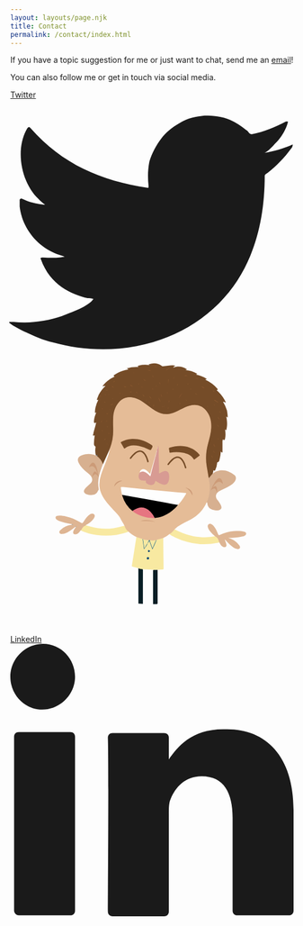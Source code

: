 ```yaml
---
layout: layouts/page.njk
title: Contact
permalink: /contact/index.html
---
```

If you have a topic suggestion for me or just want to chat, send me an [email](mailto:frontrowgreg@gmail.com)!

You can also follow me or get in touch via social media.

<div class="social-icons">
<a href="https://twitter.com/FrontRowGreg" rel="external" class="[ none ]" onmouseover="tweet()">Twitter <svg xmlns="http://www.w3.org/2000/svg" viewBox="0 -2 33.4 29.5" overflow="visible"><path d="M33.3 3.3c-1.1.5-2.2.8-3.4 1 .5-.1 1.3-1.1 1.7-1.5.5-.6.9-1.3 1.1-2 0-.1.1-.1 0-.2h-.2c-1.3.7-2.6 1.2-4 1.5-.1 0-.2 0-.3-.1-.1-.1-.2-.3-.4-.4-.6-.5-1.2-.9-1.9-1.2-.9-.4-2-.5-3-.5-1 .1-2 .3-2.8.8-.9.5-1.7 1.1-2.3 1.9-.6.8-1.1 1.7-1.4 2.7-.2 1-.2 1.9-.1 2.9 0 .2 0 .2-.1.2-5.5-.8-10.1-2.8-13.8-7-.2-.2-.2-.2-.4 0-1.5 2.5-.7 6.4 1.3 8.3.3.3.5.5.8.7-.1 0-1.5-.1-2.7-.7-.2-.1-.2 0-.3.1v.8c.3 2.5 2 4.7 4.4 5.6l.9.3c-.5.1-1.1.2-2.6.1-.2 0-.3.1-.2.2 1.1 3.1 3.6 4.1 5.5 4.6.2 0 .5 0 .7.1-.6.9-2.7 1.6-3.7 2-1.8.6-3.8.9-5.7.7h-.5c-.1.1 0 .1.1.2.4.3.8.5 1.2.7 1.2.6 2.5 1.2 3.8 1.5 6.8 1.9 14.5.5 19.6-4.6 4-4 5.4-9.5 5.4-15 0-.2.3-.3.4-.4 1-.8 1.9-1.7 2.7-2.8.2-.2.2-.4.2-.5.1-.1.1-.1 0 0z" fill="currentcolor"></path></svg></a><svg id="avatar" class="contact" xmlns="http://www.w3.org/2000/svg" viewBox="0 0 558.89 558.89" style="right: 0%;"><defs><style>.cls-1{fill:#3d6d98}.cls-2{fill:#275d8c}.cls-3{fill:#0f4b7f}.cls-4{fill:#0f4b80}.cls-5{fill:#6198bf}.cls-opacity{opacity:0}.cls-6{fill:#754c28}svg .cls-7{fill:#f8e9a1!important}svg.light .cls-7{fill:#374785!important}.cls-8{fill:#081e25}.cls-9{fill:#5d5a58}.cls-10{fill:#e5bc97}.cls-11{fill:#d7b090}.cls-12{fill:#deb593}.cls-13{fill:#fefefe}.cls-14{fill:#94a4ae}.cls-15{fill:#84a1b3}.cls-16{fill:#915c33}.cls-17{fill:#8f5b32}.cls-18{fill:#905c32}.cls-19{fill:#905c33}.cls-20{fill:#8d5a31}.cls-21{fill:#8e5a31}.cls-22{fill:#8a5930}.cls-23{fill:#925d33}.cls-24{fill:#8d5a32}.cls-25{fill:#8e5b32}.cls-26{fill:#8e5a32}.cls-27{fill:#8c5931}.cls-28{fill:#6996b4}.cls-29{fill:#88572f}.cls-30{fill:#f0e7df}.cls-31{fill:#8a5830}.cls-32{fill:#8a5831}.cls-33{fill:#885730}.cls-34{fill:#895830}.cls-35{fill:#8b5930}.cls-36{fill:#87572f}.cls-37{fill:#8b5931}.cls-38{fill:#935d34}.cls-39{fill:#678191}.cls-40{fill:#0e5c8a}.cls-41{fill:#0e5c89}svg.light .cls-40,svg.light .cls-42,svg.light .cls-56{fill:#f8e9a1!important}.cls-42{fill:#094369}.cls-43{fill:#d89b93}.cls-44{fill:#e67581}.cls-45{fill:#fefdfd}.cls-46{fill:#cd9b78}.cls-47{fill:#ce9d7a}.cls-48{fill:#f2ded6}.cls-49{fill:#f5e7e2}.cls-50{fill:#d7a985}.cls-51{fill:#faf4f1}.cls-52{fill:#ebcec3}.cls-53{fill:#faf4f3}.cls-54{fill:#d8ab87}.cls-55{fill:#cc9b78}.cls-56{fill:#094268}</style></defs><g id="items"><g id="avatarPaths"><g class="leftArm" style="transform-origin: 0px 0px 0px;" data-svg-origin="233.05999755859375 342.9496307373047" transform="matrix(1,0,0,1,0,0)"><path class="cls-7" d="M148.71,344c-5.65,1.21-7.65,6-10.13,10.32a105,105,0,0,0,30,8.83,133.74,133.74,0,0,0,62-5.38,5.08,5.08,0,0,0,2.48-1.16c-3.37-3.29-5.49-7.43-7.88-11.39A183.3,183.3,0,0,1,203,350a112.39,112.39,0,0,1-45.75-3.39C154.37,345.79,151.55,344.88,148.71,344Z"></path><path class="cls-12" d="M121.27,343.09a36,36,0,0,0-22.46,10.53c-1.59,1.57-2.92,3.41-1.68,5.68s3.56,2.16,5.68,2c7.88-.77,13.82-5.55,20-9.85,2-1.37,3.84-2.91,5.76-4.38a.44.44,0,0,1,.68.1c.11.15.05.32-.11.47-1.84,3-4.19,5.69-5.06,9.23-.82,3.31.57,5.23,4,5.25,3.83,0,6.29-2.4,8.55-5.07.72-.85,1.33-1.78,2-2.67,1.71-.72,2.07-2.52,3-3.84,1.63-2.25,3-4.66,6.06-5.35a1.26,1.26,0,0,0,1.06-1.13c5.9-3.27,11.28-7.16,15.37-12.63a14.14,14.14,0,0,0,1.08-1.61c1.86-3.28,1.88-5.44.11-7.15s-5.09-1.92-7.8-.18c-5.28,3.4-8.86,8.41-12.16,13.61-3,4.73-3,4.87-7.66,2.12-8.77-5.18-17.88-9.48-28-11.44-4.93-1-9.87-1.83-14.91-1.45-2.21.17-4.88.21-5.48,2.87-.56,2.51,1.16,4.29,3.2,5.69a22.92,22.92,0,0,0,5.29,2.47,123.85,123.85,0,0,0,23.47,5.79c.7.56,1.6.51,2.39.82C122.84,342.76,122,342.39,121.27,343.09Z"></path></g><g id="shirt"><g class="leftLeg"><path class="cls-8" d="M290.61,432h-5.29c-3.66,0-3.66,0-3.66,3.55V499.6c2.23,0,4.46-.1,6.68,0,1.93.12,2.31-.7,2.3-2.44-.07-10.13,0-20.25,0-30.38Z"></path></g><g class="rightLeg"><path class="cls-8" d="M261.58,499q0-33,.05-66.07c0-2-.54-3.08-2.72-3.25s-4.18-.7-6.27-1.06q0,34.91.05,69.83Z"></path></g><path class="cls-7" d="M291.22 432.05 c 2.86 -0.2 5.73 -0.58 8.6 -0.56 c 2.15 0 2.61 -0.82 2.58 -2.81 c -0.25 -16.24 -0.4 -32.49 -0.57 -48.73 c 0 -3.53 0 -7.06 -0.05 -10.59 a 1.08 1.08 0 0 0 -1 -0.38 c -4.11 1.28 -8.42 1.82 -12.46 3.35 c -2.58 4.74 -4.26 9.89 -6.63 14.73 a 22.7 22.7 0 0 1 -1.31 2.73 c -1.41 -4.25 -3 -8.19 -4.3 -12.24 c -0.33 -1 -0.52 -2.41 -1.86 -2.52 c -1.17 -0.1 -1.57 1.15 -2.11 2 s -0.95 1.6 -1.48 2.37 c -1.86 3.5 -4 6.86 -6.27 10.61 c -0.83 -5 -1.4 -9.61 -2.08 -14.22 a 16.09 16.09 0 0 0 -1.11 -4.83 c -4 -1.85 -8 -3.52 -12.44 -3.75 q -2.67 17 -5.34 34.08 c -1.16 7.42 -2.32 14.84 -3.54 22.25 c -0.26 1.53 0.56 2 1.74 2.26 l 11 2.87 c 1.17 1.28 2.8 1.32 4.33 1.62 c 3.39 0.67 3.68 1 30.08 1.71 Z"></path><path class="cls-opacity hide" d="M281.12,499.61c0-21.49,0-43,0-64.46,0-2.17-.19-3.19-2.88-3.34a90.51,90.51,0,0,1-14.11-1.38c-2-.44-2.05.74-2,2.21,0,9.67,0,19.34,0,29v37.39C268.43,500.19,274.79,499.4,281.12,499.61Z"></path></g><g class="rightArm"><path class="cls-12" d="M412.41,378.26c.92,1.49,1.8,3,2.77,4.47a9.78,9.78,0,0,0,4.53,4c1.86.73,3.84,1.15,5.55-.23s1.3-3.37.89-5.18c-.73-3.25-2.24-6.22-3.17-9.56,1.56,1.64,3.21,3.21,4.67,4.93a73.45,73.45,0,0,0,12,10.78,19.15,19.15,0,0,0,7.88,3.39c1.93.38,3.79.4,5.06-1.29s.63-3.66-.44-5.2a36.33,36.33,0,0,0-12.68-11.52,47.78,47.78,0,0,0-9.59-3.8c4.81-.15,9.6-.44,14.39-.73a83.73,83.73,0,0,0,14-2,15.66,15.66,0,0,0,3.66-1.31c1.87-1,3.56-2.36,3.46-4.66s-2.22-3.06-4.09-3.59c-6.65-1.88-13.45-1.51-20.21-1-9.64.74-18.74,3.69-27.56,7.49-2.17.94-2.91.14-3.64-1.71-2.32-5.89-4.78-11.71-9.07-16.53a10.45,10.45,0,0,0-4.71-3.31c-4.33-1.3-7.51,1.72-6.38,6.09,1,3.79,3.28,6.88,5.7,9.81A61,61,0,0,0,404,366a1.59,1.59,0,0,0,.87,1.33c3.77,1.67,4.85,5.24,6.15,8.65A4.66,4.66,0,0,0,412.41,378.26Z"></path><path class="cls-7" d="M412.41,378.26c-1.49-5-3-10-8.43-12.29a114.7,114.7,0,0,1-25.23,1.82c-15.34-.4-29.87-4.25-43.87-10.35a104,104,0,0,1-10.71-5.37l-10.25,9.55c3.05,2.81,6.86,4.38,10.51,6.15a135.32,135.32,0,0,0,49.87,13.57,130.76,130.76,0,0,0,35.37-2.66C410.57,378.5,411.5,378.4,412.41,378.26Z"></path></g><g class="hair"><path class="cls-6" d="M399.52,242.18c.47-2.15.93-4.3,1.4-6.48,2.38,1.67,2.4,1.68,3.72-1A34.06,34.06,0,0,0,408,222.09c0-.75-.32-1.66,1-1.88,2.13-.35,3-2,3.52-3.88a86.39,86.39,0,0,0,2.82-17.3c.72,0,.75.7,1.15,1s.9,1.12,1.6.91.53-1.12.53-1.71c0-6.05,0-12.1,0-18.15a17.41,17.41,0,0,1,.62-5.79c3.13,1.76,3.9,1.49,4.61-2.17,1.12-5.7.81-11.45-.09-17.47l2.35,1.51c2.34-9.1,2-18-.05-27.23l2.77,2.16c.26-5-.73-9.57-1.41-14.16a68.07,68.07,0,0,0-7.77-17.11c2.15,0,3.54,1.25,5.69,1.78a67.83,67.83,0,0,0-18.18-24.53c2.92-1.31,2.88-1.28.75-3.58a72.36,72.36,0,0,0-22.77-16.72c-.14-.07-.21-.29-.33-.46.83-.57,2-.22,2.81-1.25-6.36-4.43-13.53-6.84-21.26-8.62L368.93,46a48.68,48.68,0,0,0-23.52-7.6c.95-.64,2.28-.16,3.15-1.39-8.48-5.36-17.32-7.15-27.11-3.16.76-2.08,2.45-2.76,4.12-3.87-5.13-1.47-10.05-.33-14.92-.13a76.52,76.52,0,0,0-9.37,1.22c-1.34.22-2-.64-2.92-1.26-7.61-5.29-15.83-5.72-24.44-3-.4.13-1.07.18-.81.79.12.28.79.33,1.21.48a1.79,1.79,0,0,0,1.26.78,10.31,10.31,0,0,1-1.73-.23,52.72,52.72,0,0,0-20.44,1c-2.44.64-2.45.62-.46,2.84-7.94-.31-15.52.12-23.19,2.86l3.38,1.8c-2.45.58-4.43,1-6.4,1.52a70.25,70.25,0,0,0-20.9,9c-2.77,1.76-2.76,1.78,0,3.69a66,66,0,0,0-24.27,19l6.38-.7a65.43,65.43,0,0,0-13.53,17.54l-3.06,7.76c-.31.79-.74,1.75-.19,2.39s1.39-.58,2.45-.27a61.34,61.34,0,0,0-5.73,15.77,44.89,44.89,0,0,0-.92,8c0,2.24,0,2.24,2.6,1.18-2.06,5.07-3.81,10-4.4,15.26-.08.73-.22,1.47-.23,2.21,0,3.61.71,4.1,4.51,2.48-.79,3.11-1.47,5.91-2.2,8.7-1.21,4.57-2.78,9.05-3.57,13.73-.18,1-1.08,2.3-.1,3.13s1.76-.68,3-.72A118.17,118.17,0,0,0,165,183.17c0,2.25.31,4.33,2.45,5.54,1.18.67.66,1.5.55,2.39-.66,5.28-.84,10.55.88,15.71l.32.14a4.79,4.79,0,0,0,1.56-.41c.4.39.06.83.08,1.24a2,2,0,0,0,.12.77c2.35,2.6,5.26,4.65,7.14,7.71a34.71,34.71,0,0,1,3.1,5.88c.33.85.31,2.15,1.79,2.07,2.59-3.23,3.62-7.25,5.37-10.91,2.63-5.51,5.24-11.05,7.41-16.78a25,25,0,0,0,1.3-3.23,94,94,0,0,0,6.45-25.93,34,34,0,0,0,.19-3.91c0-10-.21-19.93.06-29.89.28-10.63,2.94-20.62,9.54-29.25,5.59-7.31,13-11.53,22.2-11.64,7.42-.09,14.21,2.62,20.64,6.2,7.35,4.09,13.8,9.48,20.54,14.46a84.86,84.86,0,0,0,16.06,9.55c10.6,4.7,21.19,4,31.72-.33,6.55-2.71,12.73-6.19,19.11-9.23,6.19-3,12.6-5.26,19.55-5.18,11.82.15,20.67,5.57,26.37,15.89,6.59,11.94,7.71,24.68,5.08,37.91-1.84,9.32-4.35,18.49-6.61,27.71-3.5,14.22-3.06,28.42-.49,42.66,1.06,5.87,2.11,11.73,3.22,17.59,1.35,2.12,1.73,2.21,3,.38a37.87,37.87,0,0,1,4.87-6C399.08,243.74,399.74,243.15,399.52,242.18Z"></path><path class="cls-9" d="M273.85,28.6c.67.69,1.46.6,2.64.28l-2.17-.83Z"></path><path class="cls-16" d="M339.27,83.05a33.75,33.75,0,0,0-6.93,11.59C334.63,90.76,337,86.92,339.27,83.05Z"></path><path class="cls-17" d="M278.82,40.09a26,26,0,0,0-8.92-1.78A26,26,0,0,0,278.82,40.09Z"></path><path class="cls-18" d="M410.18,101.88l-7.66-4.74-.4.65,7.67,4.78Z"></path><path class="cls-19" d="M311.55,56.84v9.65a77.88,77.88,0,0,1,1-9.6Z"></path><path class="cls-20" d="M364.3,54.08c2.62.91,5.07,2.35,7.93,2.22A21.06,21.06,0,0,0,364.3,54.08Z"></path><path class="cls-18" d="M296,100.2q-1.51-3.84-3.05-7.67c0,2.93,1.46,5.28,2.26,7.9Z"></path><path class="cls-17" d="M377.55,71.71l6.31,3.17a10.84,10.84,0,0,0-6.05-3.83Z"></path><path class="cls-16" d="M314.22,33.9l-7,4.23.35.59,7.1-4.22Z"></path><path class="cls-21" d="M283.34,30.75a9.23,9.23,0,0,0,7,2.19Z"></path><path class="cls-19" d="M222.71,69.34a7.59,7.59,0,0,0,6.54,3C227.2,71.1,224.55,71,222.71,69.34Z"></path><path class="cls-17" d="M400.34,196.81a7.29,7.29,0,0,0,3.68,5.51Z"></path><path class="cls-16" d="M343,49.13l6.8,1.23A8.65,8.65,0,0,0,343,49.13Z"></path><path class="cls-22" d="M282.87,105.5c-.93,1.65-.51,3.41-.63,5.57C284,109.09,283.25,107.27,282.87,105.5Z"></path><path class="cls-20" d="M267.11,60.07c-1.22-2.39-3.19-3-4.73-4.18C263.52,57.44,264.48,59.15,267.11,60.07Z"></path><path class="cls-18" d="M396.53,206.16c.85,2.11,1.45,4.32,3.28,5.8A14.9,14.9,0,0,0,396.53,206.16Z"></path><path class="cls-19" d="M413.29,136.47c-1.42-2-2.35-4.35-4.5-5.78C410.25,132.66,411.06,135.09,413.29,136.47Z"></path><path class="cls-17" d="M197.92,107.87a14.1,14.1,0,0,0,4.92-2.44l-.31-.62-4.92,2.41Z"></path><path class="cls-20" d="M297.32,85.88c0,2.16.1,4.11,2,5.38Z"></path><path class="cls-17" d="M241.65,71.15c-1.24-1.65-3-2.46-5.43-3.38C237.77,70.09,240,70.19,241.65,71.15Z"></path><path class="cls-23" d="M273.75,89.75A52,52,0,0,1,278,95.43C277.74,93,276.8,91.72,273.75,89.75Z"></path><path class="cls-24" d="M312.12,102.92c1.49-1.41,1.29-3.38,1.8-5.14C312.32,99.13,312.5,101.1,312.12,102.92Z"></path><path class="cls-17" d="M260.74,86.57c1,1.59,1.75,3.42,3.73,4.62C263.94,88.83,262.28,87.74,260.74,86.57Z"></path><path class="cls-16" d="M369,87.48a8.55,8.55,0,0,0-5.44-3.64Z"></path><path class="cls-23" d="M411.59,151c-1-1.81-1.65-3.86-3.35-5.19A11.27,11.27,0,0,0,411.59,151Z"></path><path class="cls-16" d="M403.55,190.16c0-2.15-1.1-3.78-2-5.53l-.62.28Z"></path><path class="cls-17" d="M295.7,66.82a7.93,7.93,0,0,0-1.57-5A8.27,8.27,0,0,0,295.7,66.82Z"></path><path class="cls-16" d="M324.76,52.24a11.69,11.69,0,0,0-4.14,4.12Z"></path><path class="cls-25" d="M193.52,123.29c-1.51.54-3.23.6-4.86,2.37A8.49,8.49,0,0,0,193.52,123.29Z"></path><path class="cls-26" d="M251.27,83.84c-1.2-1.1-2.17-2.44-3.94-2.73C248.71,82,249.35,83.73,251.27,83.84Z"></path><path class="cls-26" d="M283.1,52c-.84-1.51-2.45-1.72-3.81-2.37A5.19,5.19,0,0,0,283.1,52Z"></path><path class="cls-23" d="M169.83,120.35l2.3-4.57A5.62,5.62,0,0,0,169.83,120.35Z"></path><path class="cls-27" d="M235.08,81c1.35.61,2.61,1.47,4.34,1C238.09,80.64,236.45,81.29,235.08,81Z"></path><path class="cls-27" d="M192.77,78.79c-1.67-1.42-3.24-.93-4.65-1.22C189.31,78.55,190.68,78.86,192.77,78.79Z"></path><path class="cls-21" d="M199.8,70.44c1.35,1.64,2.61,2,4.3,2.67C203.09,71.28,201.79,71,199.8,70.44Z"></path><path class="cls-25" d="M185.37,176.63c1.88-1,2.18-2.33,2.87-4C186.38,173.56,186.24,175,185.37,176.63Z"></path><path class="cls-16" d="M402.8,80.68l-3.19-2.31C400.26,79.82,401.09,81,402.8,80.68Z"></path><path class="cls-17" d="M167.41,161.05c1-1,1.34-2.27,1.73-4.2C167.6,158.26,167.57,159.67,167.41,161.05Z"></path><path class="cls-20" d="M272.84,100.48c.44,1.09.88,2.18,1.33,3.27l.67-.25C274.44,102.4,274.5,101.12,272.84,100.48Z"></path><path class="cls-21" d="M330.9,65.74c-1.27.55-1.61,1.61-2.08,3.05C330.56,68.13,330.53,66.78,330.9,65.74Z"></path><path class="cls-26" d="M214.16,84.09c1.12.13,2.17,1.33,3.75.48C216.68,83.43,215.39,84.07,214.16,84.09Z"></path><path class="cls-18" d="M412.37,120.53l3.21,2.44c-.47-1.34-1.65-2.12-2.7-3Z"></path><path class="cls-19" d="M409.19,172.48c-.4,1.57.76,2.3,1.8,3.13Z"></path><path class="cls-25" d="M335.87,106a3.75,3.75,0,0,0-2.63-2.55C333.77,105,335,105.31,335.87,106Z"></path><path class="cls-17" d="M312,111.7a4.67,4.67,0,0,0-1.16,3.32A3.23,3.23,0,0,0,312,111.7Z"></path><path class="cls-19" d="M180.45,137.88a7.71,7.71,0,0,0-1.67,4.19C179.87,140.64,180.48,139.77,180.45,137.88Z"></path><path class="cls-28" d="M168.79,206.78a4.05,4.05,0,0,0,2.23,1.27l.06-.13a2.35,2.35,0,0,0,0-2.23Z"></path><path class="cls-20" d="M169.37,173a7,7,0,0,0-1.64,3.86C169.07,175.72,169.21,174.78,169.37,173Z"></path><path class="cls-25" d="M320.35,74.63a3.74,3.74,0,0,0,.72,3.31C321.74,76.51,320.69,75.66,320.35,74.63Z"></path><path class="cls-25" d="M191,137.45a5.54,5.54,0,0,0-2.31,3C190.06,139.42,190.89,139,191,137.45Z"></path><path class="cls-29" d="M354.73,76.34a1.86,1.86,0,0,0,2.06-.07c0-.18,0-.44-.1-.49C355.89,75.34,355.17,75.32,354.73,76.34Z"></path><path class="cls-17" d="M203.09,61.72a5.64,5.64,0,0,0,3.52-1.1C205.2,60.21,204.41,60.71,203.09,61.72Z"></path><path class="cls-24" d="M178.34,88.41a3.21,3.21,0,0,0-1,3.32C178.17,90.89,178.25,89.94,178.34,88.41Z"></path><path class="cls-29" d="M201,94.74c.61,1,1.31,1,2.28.47C202.62,94.26,201.9,94.39,201,94.74Z"></path><path class="cls-25" d="M403.82,108.84c-.4-1.77-1.46-2.1-2.19-2.73C401.76,107.28,402.62,107.78,403.82,108.84Z"></path><path class="cls-16" d="M181.9,156.11l-1.57,3.21A2.84,2.84,0,0,0,181.9,156.11Z"></path><path class="cls-30" d="M195.18,196.22c.16.38.32.75.49,1.12.48-1.27,1.49-2.47.56-4Z"></path><path class="cls-31" d="M332.55,37c-.35,0-.8,0-.79.52s.44.51.79.51.8,0,.8-.51S332.92,37,332.55,37Z"></path><path class="cls-26" d="M195.27,162.29c-1.41.48-1.41,1.36-1.88,2.1C194.8,164.4,194.83,163.5,195.27,162.29Z"></path><path class="cls-32" d="M351.66,65.63a2,2,0,0,0-2.48.71A2,2,0,0,0,351.66,65.63Z"></path><path class="cls-26" d="M260.44,73c-.16-.78-.32-1.61-1.43-1.76C258.93,72.38,259.73,72.68,260.44,73Z"></path><path class="cls-24" d="M186.88,87.09c.5,1,1.26.64,2,.39C188.33,87,187.85,86.37,186.88,87.09Z"></path><path class="cls-21" d="M254.27,66.9c-.37-1.29-1.09-1.5-2.08-1.76C252.41,66.47,253.25,66.5,254.27,66.9Z"></path><path class="cls-16" d="M192.31,149a3.14,3.14,0,0,0-1.54,2.27A2.38,2.38,0,0,0,192.31,149Z"></path><path class="cls-19" d="M300.49,109.45c-1.16.62-.94,1.49-.7,3C300.12,111,300.31,110.24,300.49,109.45Z"></path><path class="cls-25" d="M281.63,77.08c-.3-1.24-.47-2-1.36-2.38C279.76,75.85,280.53,76.32,281.63,77.08Z"></path><path class="cls-18" d="M348.43,99.07c-.13-1.06-.83-1.53-1.85-2.33A2.91,2.91,0,0,0,348.43,99.07Z"></path><path class="cls-23" d="M185.09,102c1.2.49,1.66,0,2.3-.3C186.47,100.78,185.94,101.36,185.09,102Z"></path><path class="cls-33" d="M220.19,48.5c-.22.57.1.68.35.66s.83-.06,1-.28c.27-.39-.08-.7-.48-.69A2.87,2.87,0,0,0,220.19,48.5Z"></path><path class="cls-17" d="M182.51,114.35c-1-.48-1.5,0-2.16.55A1.52,1.52,0,0,0,182.51,114.35Z"></path><path class="cls-34" d="M221,85.66a2,2,0,0,0,1.57,1.43C222.83,85.82,222,85.9,221,85.66Z"></path><path class="cls-35" d="M309.53,82.19l.89,2.56A1.83,1.83,0,0,0,309.53,82.19Z"></path><path class="cls-36" d="M191.42,183.16a1.33,1.33,0,0,0-1.16,1.25c0,.11.5.37.53.34C191.19,184.31,191.72,183.91,191.42,183.16Z"></path><path class="cls-37" d="M399.25,158c0-.38.15-.69.05-.79a4,4,0,0,0-.85-.5c-.07.2-.26.52-.18.6A5.91,5.91,0,0,0,399.25,158Z"></path><path class="cls-16" d="M268.37,98.8c.21-.39.43-.62.39-.77-.09-.31-.25-.73-.49-.84-.58-.25-.52.3-.46.58A4.53,4.53,0,0,0,268.37,98.8Z"></path><path class="cls-23" d="M302.63,111.72l.92-2.73A2,2,0,0,0,302.63,111.72Z"></path><path class="cls-26" d="M196.73,115.69a8.68,8.68,0,0,0-.67,1c-.13.28,0,.59.32.47a1.62,1.62,0,0,0,.73-.69C197.17,116.36,196.93,116.08,196.73,115.69Z"></path><path class="cls-35" d="M194.8,86.32c-.8-.24-1.42-.34-1.59.09-.28.74.3.66.75.49A6.54,6.54,0,0,0,194.8,86.32Z"></path><path class="cls-38" d="M288.41,70.88c.27-.81-.18-1.65-.58-1.6-1,.14-.05.7,0,1.07C287.85,70.53,288.17,70.67,288.41,70.88Z"></path><path class="cls-27" d="M243.82,44.8l.59-.44c-.17-.18-.32-.44-.52-.5s-.36.21-.54.33Z"></path><path class="cls-39" d="M171,205.69c0,.75,0,1.49,0,2.23a2.37,2.37,0,0,0,.39-2.29s-.15-.11-.22-.1S171.11,205.63,171,205.69Z"></path><path class="cls-37" d="M192.6,63.36a5.23,5.23,0,0,0-.48.9c-.12.34.16.55.41.35a2.26,2.26,0,0,0,.48-.91S192.81,63.53,192.6,63.36Z"></path><path class="cls-20" d="M396.81,224c.17.16.33.44.53.46a.35.35,0,0,0,.33-.54c-.11-.21-.39-.33-.6-.48Z"></path><path class="cls-38" d="M169.15,133.53l.33.38a4.45,4.45,0,0,0,.6-.79c.16-.32-.07-.57-.36-.39S169.33,133.26,169.15,133.53Z"></path><path class="cls-16" d="M389.1,111a5.94,5.94,0,0,0,.58-.86,2.41,2.41,0,0,0-.74-.75c-.37-.15-.41.19-.32.46S388.9,110.58,389.1,111Z"></path></g><path class="cls-14" d="M121.27,343.09h3.17c-1.23-.75-2.1-1.18-3.18-1C121.26,342.44,121.27,342.77,121.27,343.09Z"></path><path class="cls-15" d="M129.11,347.6c.46-.4,1.25-.86.61-1.45-.34-.33-.9.39-1.18.88Z"></path><g class="shirtCollarAndButtons"><path class="cls-40" d="M288.41,372.74l-.61.06c-1.11.53-1.46,1.61-1.91,2.64-1.74,4-3.41,8-5.36,12.46-1.44-4.22-2.82-8-4.21-11.84-.62-1.69.74-2,1.51-2.81a16.84,16.84,0,0,0-5-.32,6.28,6.28,0,0,1-1.17,3.51,3.48,3.48,0,0,0-.82,2.75l.25.3c1.61-.95,1.62-3.11,3.39-4.26l5.9,16.47C283.36,384.92,286.32,379,288.41,372.74Z"></path><path class="cls-40" d="M262.74,371.58a2,2,0,0,0-1.75-.42q1.38,10.09,2.77,20.2c2.77-3.93,5.74-7.49,7.32-11.87l0,0c-1.35-.21-1.67.93-2.2,1.73-1.42,2.15-2.64,4.44-4.16,6.86C264.18,382.36,262.79,377.05,262.74,371.58Z"></path><path class="cls-41" d="M269.14,409.37a2.43,2.43,0,0,0,2.49,2.29,2.24,2.24,0,0,0,2.18-2.4,2.07,2.07,0,0,0-2.13-2.35C270.16,406.84,269.31,407.71,269.14,409.37Z"></path><path class="cls-42" d="M271.62,395.14c.37,2.58,1.69,2.3,3.32,1.11a1.54,1.54,0,0,0-.83-2.46C272.84,393.27,272,393.79,271.62,395.14Z"></path><path class="cls-41" d="M271.62,395.14c2.14-1.79,2.81-1.56,3.32,1.11,1.25-1.6.39-2.6-1.11-3S271.38,393.36,271.62,395.14Z"></path><path class="cls-7" d="M262.74,371.58c-2,.49-.64,1.89-.55,2.69.54,4.93,1.28,9.83,2,15.23,3.06-3.26,4.09-7.25,6.84-10a10.45,10.45,0,0,1,2-4.08c.61-.89,1-1.76-.26-2.45Z"></path><path class="cls-7" d="M277.83,373.25c-2.69-.26-3.09.81-2.15,3.2,1.65,4.18,3.06,8.46,4.79,13.31,2.59-6,5-11.49,7.33-17Z"></path><path class="cls-56" d="M271.48,407.57c-.86.3-1.6.66-1.49,1.71a1.45,1.45,0,0,0,1.65,1.44,1.42,1.42,0,0,0,1.44-1.64A1.63,1.63,0,0,0,271.48,407.57Z"></path></g><g class="facialFeatures"><g class="face"><path class="cls-10" d="M288.41,372.74a133.44,133.44,0,0,0,13.37-3.38,53.93,53.93,0,0,0,12.14-7.74c4.36-2.18,7.4-5.76,10.25-9.55A54.73,54.73,0,0,1,338.09,342c8-4.29,16.49-7.73,24-12.86,11.24-7.63,19.85-17.49,25.2-30.07a6.14,6.14,0,0,0,2.46-3.26c4.25-10.7,5.15-21.83,4.18-33.19-.09-1-.22-2-.31-3.05-.28-3.23-.66-6.45-2.4-9.31-1.15-6.77-2.17-13.56-3.45-20.31-3-15.95-1.78-31.6,2.5-47.18,2.72-9.92,5.6-19.86,6.14-30.2.69-13.06-2.06-25.3-10.94-35.3s-20-11.78-32.38-8.44c-6.33,1.7-12.09,4.76-17.89,7.73-6.29,3.22-12.6,6.44-19.56,8-10.71,2.38-20.42-.4-29.61-5.86-8.19-4.87-15.31-11.21-23.18-16.5-7.39-5-15.1-9.15-24.2-10-10.65-1-19.1,3-25.64,11.17-6.85,8.53-9.61,18.59-10,29.31-.27,6.6-.26,13.22,0,19.82.54,14.12-1.4,27.79-6.78,40.92.41,1.57-.75,2.74-1.08,4.12-3.43,12.41-8.16,24.35-13,36.26-3.73,9.19-6.82,18.58-7.17,28.56a45.36,45.36,0,0,0,4.77,21.6,97.18,97.18,0,0,0,15.06,21.74c8,9,16.85,17.37,23.68,27.43,2.19,4.09,5,7.82,6.77,12.14,1.44,4.62,3.6,8.73,7.88,11.39,4.5,4.55,9.92,7.75,15.6,10.56l12.25,4a5.42,5.42,0,0,0,2,1.06,47.52,47.52,0,0,0,9.72,1.35,15.32,15.32,0,0,1,5.14.34c3.29.56,6.5,0,9.71-.62A4.06,4.06,0,0,0,288.41,372.74Z"></path></g><g class="leftEar"><path class="cls-11" d="M182.69,224a33.07,33.07,0,0,0-11.67-16c-.34-1.13-1.49-.85-2.23-1.27l0,0c-9.08-3.86-18.27-3.74-27.47-.6-7.74,2.63-9.9,8-6.3,15.29,3.78,7.7,10.05,13.29,16.38,18.76,3.45,3,7.24,5.56,9.19,9.92,1.77,3.94,1.26,8-1.8,11.06-2.49,2.49-5.21,4.76-7.81,7.16-1,1-2,2-2.94,3-4.62,5.14-3.51,9.59,3,11.93a23.23,23.23,0,0,0,12.59,1c3.54-.71,6.6-2.32,8.35-5.88.7-1.44,1.18-3.15,2.7-4.1,1.12-2.12.11-4.24-.2-6.27-1-6.56-.18-13,1.07-19.37a107.3,107.3,0,0,1,6.67-21.24C182.68,226.37,183.43,225.29,182.69,224Z"></path><path class="cls-55" d="M154.88,230a6.16,6.16,0,0,0,1.09-.32c5.14-2.86,8.21-2.16,11.63,2.64a27.52,27.52,0,0,1,4.24,10.86c-.65-1-1.28-2-2-2.92-1.7-2.38-4.14-2.35-5.55.15s-2.15,5.45-3.15,9.05c6.27-8.11,7.32-8.12,12.8-.15-1.73-9.16-2-18-6.84-25.67-2.12-3.33-5.5-3.58-8-.52A19.33,19.33,0,0,0,154.88,230Z"></path></g><g class="rightEar"><path class="cls-11" d="M391.26,250.28a87.51,87.51,0,0,1,2.13,25.08c-.48,8.26-2.15,16.3-6.06,23.73,1.83.22,1.37,2,1.48,2.85,1.16,9.09,8.2,11.59,15,12.74a17.91,17.91,0,0,0,9-.66c3.4-1.18,4.51-3.57,3.49-7s-3.15-6.5-5.17-9.51c-.52-.77-1.05-1.53-1.63-2.25-8.16-10-1.68-16.55,6.18-20.1,5.42-2.46,10.89-4.76,16-7.88,4.46-2.73,8.76-5.67,11.68-10.15,2.77-4.24,2.48-9-1.48-12-10.68-8.1-22.35-12-35.66-6.92-2.46.94-4.45,2.68-6.71,4-2.46,2.7-5.13,5.21-6.87,8.52C391.85,252.2,391.72,250.47,391.26,250.28Z"></path><path class="cls-55" d="M395.59,275.45c8.48-7,9.83-3.28,12.31,4.6,0-3.48.37-6.23-.38-9-1.15-4.33-2.95-5-6.41-2.28a7.48,7.48,0,0,1-1.82,1.29c2.72-4.66,5.54-9.33,11-11.15,3.26-1.07,5.61.19,9.33,4.22-.65-3.79-1.49-7.13-3.7-10a4.49,4.49,0,0,0-6.48-.61,26.14,26.14,0,0,0-5.92,6.94A93.25,93.25,0,0,0,395.59,275.45Z"></path></g><g class="leftCheek"><path class="cls-13" d="M182.69,224c-2.75,7.19-5.59,14.33-7.34,21.88a64.28,64.28,0,0,0-.66,28.41,66.27,66.27,0,0,0,18.25,34.06c8.35,8.41,17.66,15.83,25.55,24.72-2.19-5.25-6.06-9.28-9.76-13.4-7.93-8.83-16.52-17.08-23.17-27-5.74-8.59-9.64-17.85-9.9-28.23a59.92,59.92,0,0,1,3.45-20.18c3.36-10.24,7.91-20,11.48-30.18a127.23,127.23,0,0,0,5.08-16.75c.23-.55.5-1.11-.49-1.12Q188.93,210.13,182.69,224Z"></path></g><g class="teeth"><path class="cls-13" d="M330.8,304.11c5-4.66,8.76-10.31,12.45-16,1.11-1.71,2.13-3.49,3.18-5.25.78-1.31.87-2.12-1.12-2.29q-18.85-1.62-37.7-3.41-23.53-2.19-47.09-4.48c-12.55-1.22-25.1-2.51-37.65-3.76-.46-.05-.93-.05-1.39-.06-3.67-.13-3.87.1-3.27,3.66.51,3,1,6,1.53,9a3.65,3.65,0,0,0,1.53,2.83c1,1.36,2.59,1.38,4,1.63,22.46,4,44.89,8.08,67.34,12.11,10.73,1.92,21.43,3.92,32.17,5.78C326.77,304.25,328.77,305.14,330.8,304.11Z"></path></g><g class="mouth"><path d="M330.8,304.11q-32-5.75-64.08-11.51-22.73-4.08-45.45-8.21c-1.22.79-.27,1.67,0,2.44A58.89,58.89,0,0,0,240.93,316c1.14.39,2-.32,2.8-.87a38.59,38.59,0,0,1,6.4-3.35c9-3.73,17-2,24.12,4.58a45.35,45.35,0,0,1,8.08,10.22,9.66,9.66,0,0,0,2.58,3.23c12.83-.79,23.81-6.11,33.74-13.88C323.11,312.4,327.49,308.79,330.8,304.11Z"></path></g><g class="nose"><path class="cls-43" d="M289.51,195.08v.54c-.46,2.48-1.23,4.89-1.89,7.33a26,26,0,0,1-.62,2.78c-.33,1.5-.93,2.91-1.32,4.38-.37,1.94-1.13,3.77-1.44,5.72-2.61,9.15-5,18.38-7.55,27.53-.88,3.12-.92,3.13-3.32.75-3.07-3.06-6.47-5.61-10.86-6.35-2.76-.47-5.39-.18-7.07,2.55a13,13,0,0,0-2.13,9.51c.88,5.64,6,6.85,12.11,6.53,1.84-.1,2.17-.29,1.86,1.73a4.4,4.4,0,0,0,2.07,4,14.31,14.31,0,0,0,10,2.75c3.29-.32,5.26-2.54,6.18-5.64a4.35,4.35,0,0,1,1-2.38c4.15,2.75,8.36,5.54,13.23,6.88,7.32,2,11.35-.5,13-7.92a29.34,29.34,0,0,0,.09-12.65c-1-4.72-4.81-6.67-9.85-5.37a23.37,23.37,0,0,0-7.25,3.44c-2.05,1.39-2.39.47-2.33-1.39.39-12.73-.84-25.44-.58-38.17.1-4.61.22-9.24-.79-13.81-1.21.31-.36,1.52-.8,2.19C290.41,191.62,290.68,193.6,289.51,195.08Z"></path><path class="cls-45" d="M255.44,240.31c4-3,7.91-2.3,11.93-.07,3.36,1.87,5.84,4.75,9,7.73,2.8-11.08,5.48-21.64,8.15-32.19.25-.56.54-1.14-.51-1.1l-8,28.41c-2.41-2-3.87-4.53-6.24-6.14a19.69,19.69,0,0,0-4.54-2.65C260.47,232.68,256.3,235.24,255.44,240.31Z"></path><path class="cls-48" d="M287.84,202.89c.91-2.34,1.87-4.67,1.67-7.27a34.31,34.31,0,0,0-2.19,7.3C287.51,203.16,287.68,203.16,287.84,202.89Z"></path><path class="cls-49" d="M284,214.68l.51,1.1a23.21,23.21,0,0,0,1.6-5.65c-.18-.2-.22-.53-.54-.58Z"></path><path class="cls-52" d="M289.51,195.08c1.63-1.32,1.47-3.26,1.73-5.05C289.94,191.46,290.09,193.39,289.51,195.08Z"></path><path class="cls-53" d="M286.72,205.68h.48a4.53,4.53,0,0,0,.64-2.79,4.41,4.41,0,0,0-.52,0Z"></path><path class="cls-51" d="M285.56,209.55l.54.58c.29-1.5,1.17-2.86,1.1-4.45-.16-.27-.32-.26-.48,0A11.19,11.19,0,0,0,285.56,209.55Z"></path></g><g class="rightEyeBrow"><path class="cls-6" d="M315.54,201.28a74,74,0,0,1,24.63,0c8.74,1.61,16.66,4.73,21.64,12.75.62,1,1.1,1,1.93.33,2.93-2.28,5.84-4.62,8.87-6.77,1.39-1,1.25-1.68.3-2.85a43.76,43.76,0,0,0-19.09-13.58c-13.13-4.92-26.27-3.74-39.41.05a1.74,1.74,0,0,0-1.4,2.27c.35,2.11.77,4.21,1,6.33C314.11,201.27,314.88,201.41,315.54,201.28Z"></path></g><g class="leftEyeBrow"><path class="cls-6" d="M218,181.48a6.83,6.83,0,0,0,.32.7c2,3.38,4,6.74,5.88,10.13.56,1,1.07,1,1.92.35,8.29-6.82,17.8-6.55,27.54-4.61a82.4,82.4,0,0,1,21.2,7.56c1.63.83,2.37.55,3.22-1,3.7-6.81,3.76-6.81-3-10.8-11.48-6.79-23.74-10.53-37.22-9.43a45.66,45.66,0,0,0-18.31,5.36C218,180.54,217.93,180.68,218,181.48Z"></path></g><g class="tongue"><path class="cls-44" d="M284.91,329.77a50.06,50.06,0,0,0-8.49-12.33q-14-14.25-31.24-4.09c-1.43.84-2.83,1.74-4.25,2.6,6.66,5.75,14.57,9,22.84,11.58C270.69,329.71,277.76,330,284.91,329.77Z"></path></g><g class="rightEye"><path class="cls-6" d="M309.84,224.32a2.33,2.33,0,0,0,1.38,1.34c.79.42,1.19-.19,1.56-.73a55.29,55.29,0,0,1,7.55-8.55,18.07,18.07,0,0,1,7.31-4.46c4.12-1.18,7.23.64,9.78,3.67,3.55,4.22,5.34,9.3,6.81,14.5.33,1.2.4,2.43,2.23,1.91s.72-1.74.52-2.45c-1.48-5.49-3.44-10.78-7-15.33-4.6-5.84-10.82-7-17.27-3.17-5.16,3.07-8.79,7.64-12.28,12.36A9.07,9.07,0,0,0,309.84,224.32Z"></path></g><g class="leftEye"><path class="cls-6" d="M255,196.73c-3.81.28-7.17,2.22-10.18,4.8a56.31,56.31,0,0,0-8.57,9.54c-.61.83-1.07,1.39.08,2.24s1.61.27,2.21-.54a45.62,45.62,0,0,1,9.52-10.14c6.76-4.93,12.06-3.92,16.67,3.13a44.88,44.88,0,0,1,5.2,12.29c.28,1,.12,2.41,1.94,2s1-1.73.76-2.63c-1.78-6.3-4-12.42-8.81-17.15A11.75,11.75,0,0,0,255,196.73Z"></path></g><g class="cheeks"><path class="cls-46" d="M347.07,271.06c6,3,9.35,8.44,12.38,14.56.87-6.91-3.95-12.84-11.82-15.12C347,270.29,346.94,270.56,347.07,271.06Z"></path><path class="cls-46" d="M221.21,256.1c-8.68-.49-15.13,4.33-16.28,11.78C210.76,260.93,212.19,259.87,221.21,256.1Z"></path><path class="cls-54" d="M347.07,271.06l.56-.56c-.63-.76-1.43-.59-2.61-.39Z"></path></g><g class="chin"><path class="cls-47" d="M281.67,335.9a57.88,57.88,0,0,0-16.74-1.73,26.85,26.85,0,0,0-7.77,1.52c7.81.26,15.62-.05,23.39.77C281.17,336.76,281.73,337,281.67,335.9Z"></path><path class="cls-50" d="M281.67,335.9a1.2,1.2,0,0,1-1.12.56,11.8,11.8,0,0,0,5,1A8.77,8.77,0,0,0,281.67,335.9Z"></path></g></g></g></g></svg><a href="https://www.linkedin.com/in/greg-vissing/" rel="external" class="[ none ]" onmouseover="linkedIn()">LinkedIn <svg xmlns="http://www.w3.org/2000/svg" viewBox="0 0 30.2 28.9" overflow="visible"><path fill="currentcolor" d="M30.2 17.7v10.7c0 .3-.2.5-.5.5h-5.5c-.3 0-.5-.2-.5-.5v-9.9c0-2.6-.9-4.4-3.3-4.4-1.8 0-2.8 1.2-3.3 2.4-.2.4-.2 1-.2 1.6v10.4c0 .3-.2.5-.5.5h-5.5c-.3 0-.5-.2-.5-.5 0-2.6.1-15.5 0-18.5 0-.3.2-.5.5-.5h5.5c.3 0 .5.2.5.5v2.4-.1c.9-1.3 2.4-3.2 5.8-3.2 4.3-.2 7.5 2.6 7.5 8.6zM.9 28.9h5.5c.3 0 .5-.2.5-.5V9.9c0-.3-.2-.5-.5-.5H.9c-.3 0-.5.2-.5.5v18.5c0 .2.2.5.5.5zM6.9 3.5C6.9 5.4 5.3 7 3.4 7S0 5.4 0 3.5 1.6 0 3.5 0s3.4 1.6 3.4 3.5z"></path></svg></a></div>